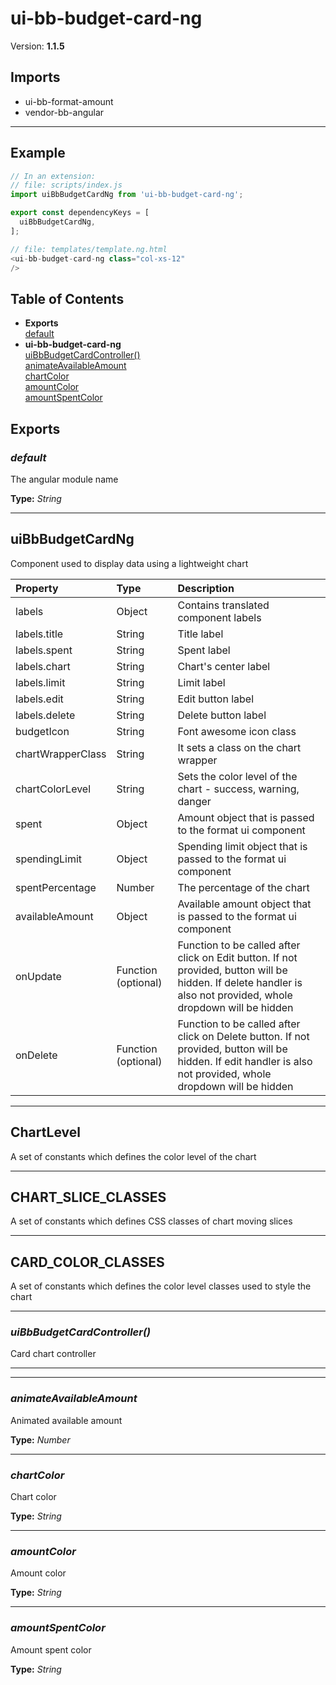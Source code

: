 # ui-bb-budget-card-ng


Version: **1.1.5**


## Imports

* ui-bb-format-amount
* vendor-bb-angular

---

## Example

```javascript
// In an extension:
// file: scripts/index.js
import uiBbBudgetCardNg from 'ui-bb-budget-card-ng';

export const dependencyKeys = [
  uiBbBudgetCardNg,
];

// file: templates/template.ng.html
<ui-bb-budget-card-ng class="col-xs-12"
/>
```

## Table of Contents
- **Exports**<br/>    <a href="#default">default</a><br/>
- **ui-bb-budget-card-ng**<br/>    <a href="#ui-bb-budget-card-nguiBbBudgetCardController">uiBbBudgetCardController()</a><br/>    <a href="#ui-bb-budget-card-nganimateAvailableAmount">animateAvailableAmount</a><br/>    <a href="#ui-bb-budget-card-ngchartColor">chartColor</a><br/>    <a href="#ui-bb-budget-card-ngamountColor">amountColor</a><br/>    <a href="#ui-bb-budget-card-ngamountSpentColor">amountSpentColor</a><br/>

## Exports

### <a name="default"></a>*default*

The angular module name

**Type:** *String*


---

## uiBbBudgetCardNg

Component used to display data using a lightweight chart

| Property | Type | Description |
| :-- | :-- | :-- |
| labels | Object | Contains translated component labels |
| labels.title | String | Title label |
| labels.spent | String | Spent label |
| labels.chart | String | Chart's center label |
| labels.limit | String | Limit label |
| labels.edit | String | Edit button label |
| labels.delete | String | Delete button label |
| budgetIcon | String | Font awesome icon class |
| chartWrapperClass | String | It sets a class on the chart wrapper |
| chartColorLevel | String | Sets the color level of the chart - success, warning, danger |
| spent | Object | Amount object that is passed to the format ui component |
| spendingLimit | Object | Spending limit object that is passed to the format ui component |
| spentPercentage | Number | The percentage of the chart |
| availableAmount | Object | Available amount object that is passed to the format ui component |
| onUpdate | Function (optional) | Function to be called after click on Edit button. If not provided, button will be hidden. If delete handler is also not provided, whole dropdown will be hidden |
| onDelete | Function (optional) | Function to be called after click on Delete button. If not provided, button will be hidden. If edit handler is also not provided, whole dropdown will be hidden |

---

## ChartLevel

A set of constants which defines the color level
of the chart

---

## CHART_SLICE_CLASSES

A set of constants which defines CSS classes of
chart moving slices

---

## CARD_COLOR_CLASSES

A set of constants which defines the color level
classes used to style the chart

---

### <a name="ui-bb-budget-card-nguiBbBudgetCardController"></a>*uiBbBudgetCardController()*

Card chart controller

---

---
### <a name="ui-bb-budget-card-nganimateAvailableAmount"></a>*animateAvailableAmount*

Animated available amount

**Type:** *Number*


---
### <a name="ui-bb-budget-card-ngchartColor"></a>*chartColor*

Chart color

**Type:** *String*


---
### <a name="ui-bb-budget-card-ngamountColor"></a>*amountColor*

Amount color

**Type:** *String*


---
### <a name="ui-bb-budget-card-ngamountSpentColor"></a>*amountSpentColor*

Amount spent color

**Type:** *String*

